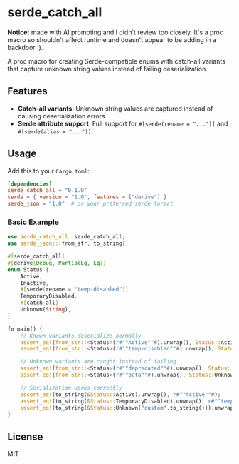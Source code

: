 # serde_catch_all

**Notice:** made with AI prompting and I didn't review too closely. It's a proc macro so shouldn't affect runtime and doesn't appear to be adding in a backdoor :).

A proc macro for creating Serde-compatible enums with catch-all variants that capture unknown string values instead of failing deserialization.

## Features

- **Catch-all variants**: Unknown string values are captured instead of causing deserialization errors
- **Serde attribute support**: Full support for `#[serde(rename = "...")]` and `#[serde(alias = "...")]`

## Usage

Add this to your `Cargo.toml`:

```toml
[dependencies]
serde_catch_all = "0.1.0"
serde = { version = "1.0", features = ["derive"] }
serde_json = "1.0"  # or your preferred serde format
```

### Basic Example

```rust
use serde_catch_all::serde_catch_all;
use serde_json::{from_str, to_string};

#[serde_catch_all]
#[derive(Debug, PartialEq, Eq)]
enum Status {
    Active,
    Inactive,
    #[serde(rename = "temp-disabled")]
    TemporaryDisabled,
    #[catch_all]
    Unknown(String),
}

fn main() {
    // Known variants deserialize normally
    assert_eq!(from_str::<Status>(r#""Active""#).unwrap(), Status::Active);
    assert_eq!(from_str::<Status>(r#""temp-disabled""#).unwrap(), Status::TemporaryDisabled);

    // Unknown variants are caught instead of failing
    assert_eq!(from_str::<Status>(r#""deprecated""#).unwrap(), Status::Unknown("deprecated".to_string()));
    assert_eq!(from_str::<Status>(r#""beta""#).unwrap(), Status::Unknown("beta".to_string()));

    // Serialization works correctly
    assert_eq!(to_string(&Status::Active).unwrap(), r#""Active""#);
    assert_eq!(to_string(&Status::TemporaryDisabled).unwrap(), r#""temp-disabled""#);
    assert_eq!(to_string(&Status::Unknown("custom".to_string())).unwrap(), r#""custom""#);
}
```

## License

MIT

